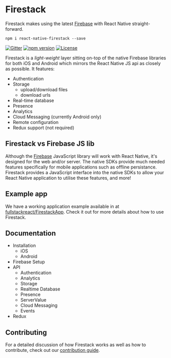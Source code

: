 # Firestack

Firestack makes using the latest [Firebase](http://firebase.com) with React Native straight-forward.

```
npm i react-native-firestack --save
```

[![Gitter](https://badges.gitter.im/fullstackreact/react-native-firestack.svg)](https://gitter.im/fullstackreact/react-native-firestack?utm_source=badge&utm_medium=badge&utm_campaign=pr-badge)
[![npm version](https://img.shields.io/npm/v/react-native-firestack.svg)](https://www.npmjs.com/package/react-native-firestack)
[![License](https://img.shields.io/npm/l/react-native-firestack.svg)](/LICENSE)

Firestack is a _light-weight_ layer sitting on-top of the native Firebase libraries for both iOS and Android which mirrors the React Native JS api as closely as possible. It features:

* Authentication
* Storage
  * upload/download files
  * download urls
* Real-time database
* Presence
* Analytics
* Cloud Messaging (currently Android only)
* Remote configuration
* Redux support (not required)

## Firestack vs Firebase JS lib

Although the [Firebase](https://www.npmjs.com/package/firebase) JavaScript library will work with React Native, it's designed for the web and/or server. The native SDKs provide much needed features specifically for mobile applications such as offline persistance. Firestack provides a JavaScript interface into the native SDKs to allow your React Native application to utilise these features, and more!

## Example app

We have a working application example available in at [fullstackreact/FirestackApp](https://github.com/fullstackreact/FirestackApp). Check it out for more details about how to use Firestack.

## Documentation

* Installation
  * iOS
  * Android
* Firebase Setup
* API
  * Authentication
  * Analytics
  * Storage
  * Realtime Database
  * Presence
  * ServerValue
  * Cloud Messaging
  * Events
* Redux

## Contributing

For a detailed discussion of how Firestack works as well as how to contribute, check out our [contribution guide](https://github.com/fullstackreact/react-native-firestack/blob/master/Contributing.md).
